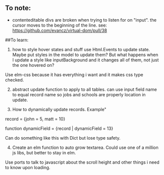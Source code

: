 

## To note:
- contenteditable divs are broken when trying to listen for on "input". the cursor
moves to the beginning of the line. see: https://github.com/evancz/virtual-dom/pull/38

##To learn:

1) how to style hover states and stuff
use Html.Events to update state. Maybe put styles in the model to update them?
But what happens when I update a style like inputBackground and it changes all of them,
not just the one hovered on?

Use elm-css because it has everything i want and it makes css type checked.


2) abstract update function to apply to all tables. can use input field name to equal
record name so jobs and schools are properly location in update.

3) How to dynamically update records. Example"

record = {john = 5, matt = 10}

function dynamicField =
  {record | dynamicField = 13}

Can do something like this with Dict but lose type safety.


4) Create an elm function to auto grow textarea. Could use one of
a million js libs, but better to stay in elm.


Use ports to talk to javascript about the scroll height and other things i
need to know upon loading.
